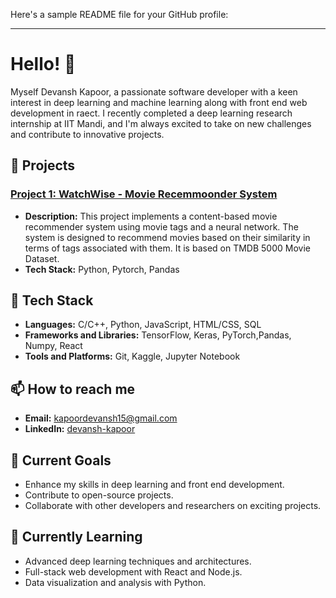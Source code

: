 Here's a sample README file for your GitHub profile:

---

# Hello! 👋

Myself Devansh Kapoor, a passionate software developer with a keen interest in deep learning and machine learning along with front end web development in raect. I recently completed a deep learning research internship at IIT Mandi, and I'm always excited to take on new challenges and contribute to innovative projects.

## 🔭 Projects

### [Project 1: WatchWise - Movie Recemmoonder System]([https://github.com/yourusername/project1](https://github.com/DevanshKapoor/WatchWise-content-based-.git))
- **Description:** This project implements a content-based movie recommender system using movie tags and a neural network. The system is designed to recommend movies based on their similarity in terms of tags associated with them. It is based on TMDB 5000 Movie Dataset.
- **Tech Stack:** Python, Pytorch, Pandas


## 🌱 Tech Stack
- **Languages:** C/C++, Python, JavaScript, HTML/CSS, SQL
- **Frameworks and Libraries:** TensorFlow, Keras, PyTorch,Pandas, Numpy, React
- **Tools and Platforms:** Git, Kaggle, Jupyter Notebook

## 📫 How to reach me
- **Email:** kapoordevansh15@gmail.com
- **LinkedIn:** [devansh-kapoor]([https://www.linkedin.com/in/yourprofile](https://www.linkedin.com/in/devansh-kapoor-819b29256/))

## 🚀 Current Goals
- Enhance my skills in deep learning and front end development.
- Contribute to open-source projects.
- Collaborate with other developers and researchers on exciting projects.

## 🧠 Currently Learning
- Advanced deep learning techniques and architectures.
- Full-stack web development with React and Node.js.
- Data visualization and analysis with Python.
